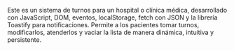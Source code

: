 Este es un sistema de turnos para un hospital o clínica médica, desarrollado con JavaScript, DOM, eventos, localStorage, fetch con JSON y la librería Toastify para notificaciones. Permite a los pacientes tomar turnos, modificarlos, atenderlos y vaciar la lista de manera dinámica, intuitiva y persistente.

